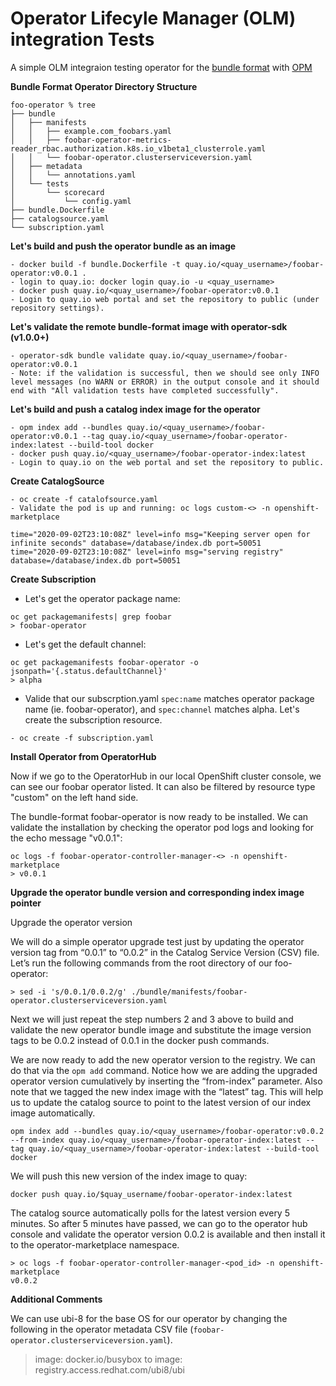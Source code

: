 # Operator Lifecyle Manager (OLM) integration Tests

A simple OLM integraion testing operator for the [bundle format](https://access.redhat.com/documentation/en-us/openshift_container_platform/4.5/html/operators/olm-packaging-format#olm-bundle-format_olm-packaging-format) with [OPM](https://access.redhat.com/documentation/en-us/openshift_container_platform/4.5/html/operators/olm-packaging-format#olm-opm_olm-packaging-format)

**Bundle Format Operator Directory Structure**

```
foo-operator % tree
├── bundle
│   ├── manifests
│   │   ├── example.com_foobars.yaml
│   │   ├── foobar-operator-metrics-reader_rbac.authorization.k8s.io_v1beta1_clusterrole.yaml
│   │   └── foobar-operator.clusterserviceversion.yaml
│   ├── metadata
│   │   └── annotations.yaml
│   └── tests
│       └── scorecard
│           └── config.yaml
├── bundle.Dockerfile
├── catalogsource.yaml
└── subscription.yaml
```

**Let's build and push the operator bundle as an image**

```
- docker build -f bundle.Dockerfile -t quay.io/<quay_username>/foobar-operator:v0.0.1 .
- login to quay.io: docker login quay.io -u <quay_username>
- docker push quay.io/<quay_username>/foobar-operator:v0.0.1
- Login to quay.io web portal and set the repository to public (under repository settings). 
```

**Let's validate the remote bundle-format image with operator-sdk (v1.0.0+)**

```
- operator-sdk bundle validate quay.io/<quay_username>/foobar-operator:v0.0.1
- Note: if the validation is successful, then we should see only INFO level messages (no WARN or ERROR) in the output console and it should end with "All validation tests have completed successfully".
```

**Let's build and push a catalog index image for the operator**

```
- opm index add --bundles quay.io/<quay_username>/foobar-operator:v0.0.1 --tag quay.io/<quay_username>/foobar-operator-index:latest --build-tool docker
- docker push quay.io/<quay_username>/foobar-operator-index:latest
- Login to quay.io on the web portal and set the repository to public.
```

**Create CatalogSource**

```
- oc create -f catalofsource.yaml
- Validate the pod is up and running: oc logs custom-<> -n openshift-marketplace

time="2020-09-02T23:10:08Z" level=info msg="Keeping server open for infinite seconds" database=/database/index.db port=50051
time="2020-09-02T23:10:08Z" level=info msg="serving registry" database=/database/index.db port=50051
```

**Create Subscription**


- Let's get the operator package name: 
```
oc get packagemanifests| grep foobar
> foobar-operator
```

- Let's get the default channel: 
```
oc get packagemanifests foobar-operator -o jsonpath='{.status.defaultChannel}'
> alpha
```

- Valide that our subscrption.yaml `spec:name` matches operator package name (ie. foobar-operator), and `spec:channel` matches alpha. Let's create the subscription resource.

```
- oc create -f subscription.yaml
```

**Install Operator from OperatorHub**

Now if we go to the OperatorHub in our local OpenShift cluster console, we can see our foobar operator listed. It can also be filtered by resource type "custom" on the left hand side. 

The bundle-format foobar-operator is now ready to be installed. We can validate the installation by checking the operator pod logs and looking for the echo message "v0.0.1":

```
oc logs -f foobar-operator-controller-manager-<> -n openshift-marketplace
> v0.0.1
```

**Upgrade the operator bundle version and corresponding index image pointer**

Upgrade the operator version

We will do a simple operator upgrade test just by updating the operator version tag from “0.0.1” to “0.0.2” in the Catalog Service Version (CSV) file. Let’s run the following commands from the root directory of our foo-operator:

```
> sed -i 's/0.0.1/0.0.2/g' ./bundle/manifests/foobar-operator.clusterserviceversion.yaml
```

Next we will just repeat the step numbers 2 and 3 above to build and validate the new operator bundle image and substitute the image version tags to be 0.0.2 instead of 0.0.1 in the docker push commands.

We are now ready to add the new operator version to the registry. We can do that via the `opm add` command. Notice how we are adding the upgraded operator version cumulatively by inserting the “from-index” parameter. Also note that we tagged the new index image with the “latest” tag. This will help us to update the catalog source to point to the latest version of our index image automatically.

```
opm index add --bundles quay.io/<quay_username>/foobar-operator:v0.0.2 --from-index quay.io/<quay_username>/foobar-operator-index:latest --tag quay.io/<quay_username>/foobar-operator-index:latest --build-tool docker
```

We will push this new version of the index image to quay:

```
docker push quay.io/$quay_username/foobar-operator-index:latest
```

The catalog source automatically polls for the latest version every 5 minutes. So after 5 minutes have passed, we can go to the operator hub console and validate the operator version 0.0.2 is available and then install it to the operator-marketplace namespace.

```
> oc logs -f foobar-operator-controller-manager-<pod_id> -n openshift-marketplace
v0.0.2
```

**Additional Comments**

We can use ubi-8 for the base OS for our operator by changing the following in the operator metadata CSV file (`foobar-operator.clusterserviceversion.yaml`).

> image: docker.io/busybox to image: registry.access.redhat.com/ubi8/ubi
